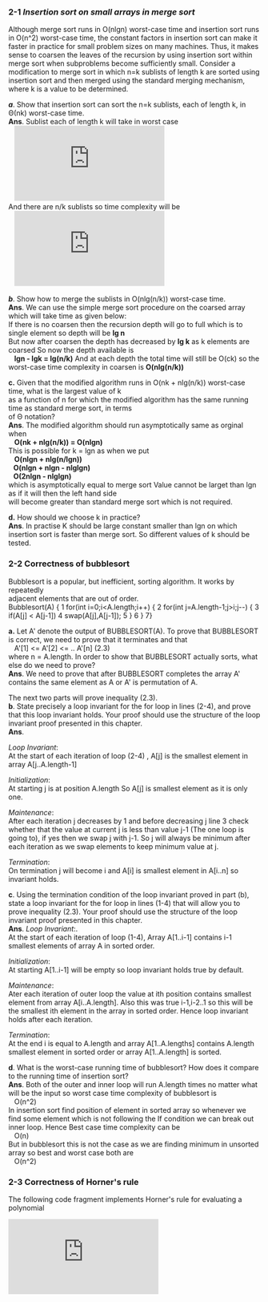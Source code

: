 ### 2-1  _Insertion sort on small arrays in merge sort_  
Although merge sort runs in O(nlgn) worst-case time and insertion sort runs in O(n^2) worst-case time, the constant factors in insertion sort can make it faster in practice for small problem sizes on many machines. Thus, it makes sense to coarsen the leaves of the recursion by using insertion sort within merge sort when	subproblems become sufficiently small. Consider a modification to merge sort in which n=k sublists of length k are sorted using insertion
sort and then merged using the standard merging mechanism, where k is a value to be determined.

**_a_**.
Show that insertion sort can sort the n=k sublists, each of length k, in Θ(nk) worst-case time.  
**Ans**.
Sublist each of length k will take in worst case  
&nbsp;&nbsp; ![equation](http://latex.codecogs.com/gif.latex?%5CTheta%28k%5E2%29)   
And there are n/k sublists so time complexity will be  
&nbsp;&nbsp; ![equation](http://latex.codecogs.com/gif.latex?%5CTheta%28n/k%20*%20k%5E2%29%20%3D%20%5Ctheta%28nk%29)
		
**_b_**.
Show how to merge the sublists in O(nlg(n/k)) worst-case time.  
**Ans**.
We can use the simple merge sort procedure on the coarsed array which will take time as given below:   
If there is no coarsen then the recursion depth will go to full which is to single element so depth will be **lg n**  
But now after coarsen the depth has decreased by **lg k** as k elements are coarsed So now the depth available is  
&nbsp;&nbsp; **lgn - lgk = lg(n/k)** And at each depth the total time will still be O(ck) so the worst-case time complexity in coarsen is **O(nlg(n/k))**

**c.**
Given that the modified algorithm runs in O(nk +  nlg(n/k)) worst-case time, what is the largest value of k  
as a function of n for which the modified algorithm has the same running time as standard merge sort, in terms   
of Θ notation?  
**Ans**.
The modified algorithm should run asymptotically same as orginal when  
&nbsp;&nbsp;	**O(nk + nlg(n/k)) = O(nlgn)**  
This is possible for k = lgn as when we put   
&nbsp;&nbsp;	**O(nlgn + nlg(n/lgn))  
&nbsp;&nbsp;	O(nlgn + nlgn - nlglgn)  
&nbsp;&nbsp;	O(2nlgn - nlglgn)**  
which is asymptotically equal to merge sort Value cannot be larget than lgn as if it will then the left hand side  
will become greater than standard merge sort which is not required.

**d.**
How should we choose k in practice?  
**Ans**.
In practise K should be large constant smaller than lgn 
on which insertion sort is faster than merge sort. So different values of k 
should be tested.
	
### 2-2 Correctness of bubblesort
Bubblesort is a popular, but inefficient, sorting algorithm. It works by repeatedly  
adjacent elements that are out of order.  
     Bubblesort(A) {
	1 	 for(int i=0;i<A.length;i++) {
	2	 	 for(int j=A.length-1;j>i;j--) {
	3			 if(A[j] < A[j-1])
	4				 swap(A[j],A[j-1]);
	5		 }
	6	 }
	7}

**a.**
Let A' denote the output of BUBBLESORT(A). To prove that BUBBLESORT is
correct, we need to prove that it terminates and that  
&nbsp;&nbsp; A'[1] <= A'[2] <= .. A'[n] (2.3)  
where n = A.length. In order to show that BUBBLESORT actually sorts, what
else do we need to prove?  
**Ans**.
We need to prove that after BUBBLESORT completes the array A' contains the 
same element as A or A' is permutation of A.  

The next two parts will prove inequality (2.3).  
**b**.
State precisely a loop invariant for the for loop in lines (2-4), and prove that this loop invariant holds. Your proof should use the structure of the loop invariant proof presented in this chapter.  
**Ans**.

_Loop Invariant_:  
At the start of each iteration  of loop (2-4) , A[j] is the smallest element in 
array A[j..A.length-1]  

_Initialization_:  
At starting j is at position A.length So A[j] is smallest element as it is only
one.  

_Maintenance_:  
After each iteration j decreases by 1 and before decreasing j line 3 check whether
that the value at current j is less than value j-1 (The one loop is going to), if yes then we swap j with j-1. So j will always be minimum after each iteration as we swap elements to keep minimum value at j.  

_Termination_:  
On termination j will become i and A[i] is smallest element in A[i..n] so invariant holds.  
	
**c**.
Using the termination condition of the loop invariant proved in part (b), state
a loop invariant for the for loop in lines (1-4) that will allow you to prove inequality (2.3). Your proof should use the structure of the loop invariant proof
presented in this chapter.  
**Ans**.
_Loop Invariant_:.  
At the start of each iteration of loop (1-4), Array A[1..i-1] contains i-1 smallest elements of array A in sorted order.  

_Initialization_:  
At starting A[1..i-1] will be empty so loop invariant holds true by default.

_Maintenance_:  
Ater each iteration of outer loop the value at ith position contains smallest element from array A[i..A.length]. Also this was true i-1,i-2..1 so this will be the smallest ith element in the array in sorted order. Hence loop invariant holds after each iteration.  

_Termination_:  
At the end i is equal to A.length and  array A[1..A.lengths] contains A.length smallest element in sorted order or array A[1..A.length] is sorted.  
	
**d**.
What is the worst-case running time of bubblesort? How does it compare to the
running time of insertion sort?  
**Ans**.
Both of the outer and inner loop will run A.length times no matter what will be 
the input so worst case time complexity of bubblesort is  
&nbsp;&nbsp; O(n^2)  
In insertion sort find position of element in sorted array so whenever we find 
some element which is not following the If condition we can break out inner loop.
Hence Best case time complexity can be  
&nbsp;&nbsp; O(n)  
But in bubblesort this is not the case as we are finding minimum in unsorted array
so best and worst case both are  
&nbsp;&nbsp; O(n^2)  
		
### 2-3 Correctness of Horner's rule
The following code fragment implements Horner's rule for evaluating a polynomial

![equation](http://latex.codecogs.com/gif.latex?%5Csum_%7Bk%3D0%7D%5E%7Bn-%28i&plus;1%29%7Da_%7Bk&plus;i&plus;1%7Dx%5Ek)

		